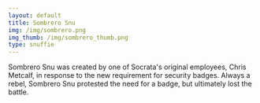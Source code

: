 ```yaml
---
layout: default
title: Sombrero Snu
img: /img/sombrero.png
img_thumb: /img/sombrero_thumb.png
type: snuffie
---
```


Sombrero Snu was created by one of Socrata's original employees, Chris Metcalf, in response to the new requirement for security badges. Always a rebel, Sombrero Snu protested the need for a badge, but ultimately lost the battle. 